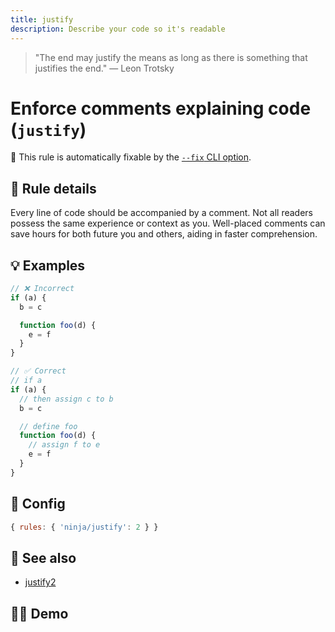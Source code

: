 ```yaml
---
title: justify
description: Describe your code so it's readable
---
```


<script setup lang="ts">
import CodeEditor from '../../.vitepress/theme/components/code-editor.vue';
import {ruleName, presetConfigs, initialText} from '../../src/sample-code/justify.js';
</script>

> "The end may justify the means as long as there is something that justifies
> the end." — Leon Trotsky

# Enforce comments explaining code (`justify`)

🔧 This rule is automatically fixable by the
[`--fix` CLI option](https://eslint.org/docs/latest/user-guide/command-line-interface#--fix).

<!-- end auto-generated rule header -->

## 📖 Rule details

Every line of code should be accompanied by a comment. Not all readers possess
the same experience or context as you. Well-placed comments can save hours for
both future you and others, aiding in faster comprehension.

## 💡 Examples

```js
// ❌ Incorrect
if (a) {
  b = c

  function foo(d) {
    e = f
  }
}

// ✅ Correct
// if a
if (a) {
  // then assign c to b
  b = c

  // define foo
  function foo(d) {
    // assign f to e
    e = f
  }
}
```

## 🔧 Config

```js
{ rules: { 'ninja/justify': 2 } }
```

## 🔗 See also

- [justify2](/rules/justify2)

## 🧑‍💻 Demo

<CodeEditor :rule="ruleName" :text="initialText" :presetConfigs="presetConfigs" />
